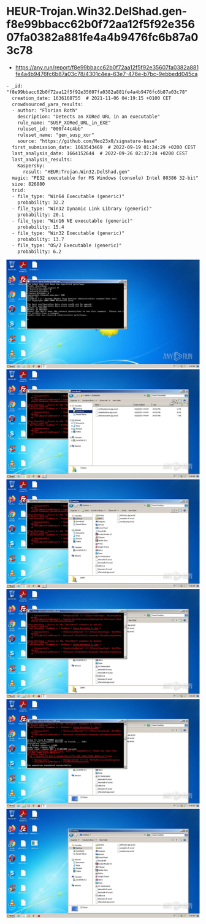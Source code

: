 # HEUR-Trojan.Win32.DelShad.gen-f8e99bbacc62b0f72aa12f5f92e35607fa0382a881fe4a4b9476fc6b87a03c78

- https://any.run/report/f8e99bbacc62b0f72aa12f5f92e35607fa0382a881fe4a4b9476fc6b87a03c78/4301c4ea-63e7-476e-b7bc-9ebbedd045ca

```
- _id: "f8e99bbacc62b0f72aa12f5f92e35607fa0382a881fe4a4b9476fc6b87a03c78"
  creation_date: 1636168755  # 2021-11-06 04:19:15 +0100 CET
  crowdsourced_yara_results: 
  - author: "Florian Roth"
    description: "Detects an XORed URL in an executable"
    rule_name: "SUSP_XORed_URL_in_EXE"
    ruleset_id: "000f44c4bb"
    ruleset_name: "gen_susp_xor"
    source: "https://github.com/Neo23x0/signature-base"
  first_submission_date: 1663543469  # 2022-09-19 01:24:29 +0200 CEST
  last_analysis_date: 1664152644  # 2022-09-26 02:37:24 +0200 CEST
  last_analysis_results: 
    Kaspersky: 
      result: "HEUR:Trojan.Win32.DelShad.gen"
  magic: "PE32 executable for MS Windows (console) Intel 80386 32-bit"
  size: 826880
  trid: 
  - file_type: "Win64 Executable (generic)"
    probability: 32.2
  - file_type: "Win32 Dynamic Link Library (generic)"
    probability: 20.1
  - file_type: "Win16 NE executable (generic)"
    probability: 15.4
  - file_type: "Win32 Executable (generic)"
    probability: 13.7
  - file_type: "OS/2 Executable (generic)"
    probability: 6.2
```

![4301c4ea-63e7-476e-b7bc-9ebbedd045ca-1.jpeg](4301c4ea-63e7-476e-b7bc-9ebbedd045ca-1.jpeg)
![4301c4ea-63e7-476e-b7bc-9ebbedd045ca-4.jpeg](4301c4ea-63e7-476e-b7bc-9ebbedd045ca-4.jpeg)
![4301c4ea-63e7-476e-b7bc-9ebbedd045ca-7.jpeg](4301c4ea-63e7-476e-b7bc-9ebbedd045ca-7.jpeg)
![4301c4ea-63e7-476e-b7bc-9ebbedd045ca-8.jpeg](4301c4ea-63e7-476e-b7bc-9ebbedd045ca-8.jpeg)
![4301c4ea-63e7-476e-b7bc-9ebbedd045ca-11.jpeg](4301c4ea-63e7-476e-b7bc-9ebbedd045ca-11.jpeg)
![4301c4ea-63e7-476e-b7bc-9ebbedd045ca-12.jpeg](4301c4ea-63e7-476e-b7bc-9ebbedd045ca-12.jpeg)
